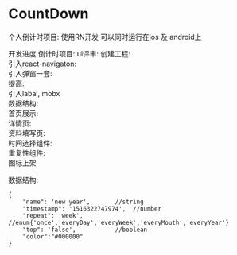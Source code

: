# CountDown
个人倒计时项目: 使用RN开发 可以同时运行在ios 及 android上

开发进度
    倒计时项目:
        ui评审:
        创建工程:  
        引入react-navigaton:  
        引入弹窗一套:  
            提高:   
                引入labal, mobx  
        数据结构:  
        首页展示:   
        详情页:  
        资料填写页:  
        时间选择组件:  
        重复性组件:  
        图标上架  
        
数据结构:
```
{
    "name": 'new year',       //string
    "timestamp": '1516322747974',  //number
    "repeat": 'week',         //enum{'once','everyDay','everyWeek','everyMouth','everyYear'}
    "top": 'false',           //boolean
    "color":"#000000" 
}
```